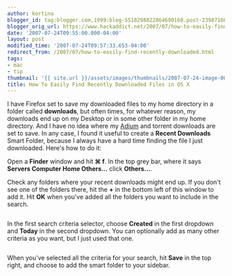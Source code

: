 ```yaml
---
author: kortina
blogger_id: tag:blogger.com,1999:blog-5518298822864690168.post-239871660815039085
blogger_orig_url: https://www.hackaddict.net/2007/07/how-to-easily-find-recently-downloaded.html
date: '2007-07-24T09:55:00.000-04:00'
layout: post
modified_time: '2007-07-24T09:57:33.653-04:00'
redirect_from: /2007/07/how-to-easily-find-recently-downloaded.html
tags:
- mac
- tip
thumbnail: '{{ site.url }}/assets/images/thumbnails/2007-07-24-image-0000.png'
title: How To Easily Find Recently Downloaded Files in OS X
---
```


I have Firefox set to save my downloaded files to my home directory in a folder called <b>downloads</b>, but often times, for whatever reason, my downloads end up on my Desktop or in some other folder in my home directory.  And I have no idea where my <a href="http://www.adiumx.com/" title="Adium - Download">Adium</a> and torrent downloads are set to save.  In any case, I found it useful to create a <b>Recent Downloads</b> Smart Folder, because I always have a hard time finding the file I just downloaded.  Here's how to do it:



Open a <b>Finder</b> window and hit <b>⌘ f</b>.  In the top grey bar, where it says <b>Servers Computer Home Others...</b> click <b>Others...</b>.



Check any folders where your recent downloads might end up.  If you don't see one of the folders there, hit the <b>+</b> in the bottom left of this window to add it.  Hit <b>OK</b> when you've added all the folders you want to include in the search.



<img alt="" border="0" id="BLOGGER_PHOTO_ID_5090762085572944530" src="{{ site.url }}/assets/images/posts/2007-07-24-image-0000.png" style="display:block; margin:0px auto 10px; text-align:center; "/>



In the first search criteria selector, choose <b>Created</b> in the first dropdown and <b>Today</b> in the second dropdown.  You can optionally add as many other criteria as you want, but I just used that one.



<img alt="" border="0" id="BLOGGER_PHOTO_ID_5090761948133991042" src="{{ site.url }}/assets/images/posts/2007-07-24-image-0001.png" style="display:block; margin:0px auto 10px; text-align:center; "/>



When you've selected all the criteria for your search, hit <b>Save</b> in the top right, and choose to add the smart folder to your sidebar.
